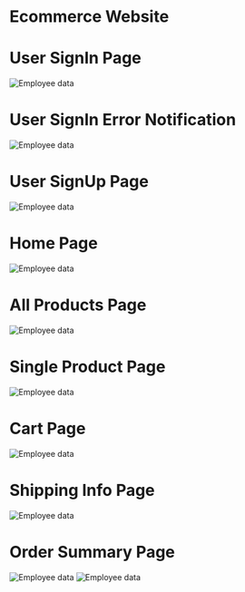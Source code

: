 # Ecommerce Website

# User SignIn Page

<!-- Foobar is a Python library for dealing with word pluralization. -->

![Employee data](./Readme-images/Signin.png?raw=true "Employee Data title")

# User SignIn Error Notification

![Employee data](./Readme-images/SigninError.png?raw=true "Employee Data title")

# User SignUp Page

![Employee data](./Readme-images/Signup.png?raw=true "Employee Data title")

<!-- &nbsp; -->

# Home Page

![Employee data](./Readme-images/Home.jpeg?raw=true "Employee Data title")

# All Products Page

![Employee data](./Readme-images/Products.jpeg?raw=true "Employee Data title")

# Single Product Page

![Employee data](./Readme-images/Product.jpeg?raw=true "Employee Data title")

# Cart Page

![Employee data](./Readme-images/Cart.jpeg?raw=true "Employee Data title")

# Shipping Info Page

![Employee data](./Readme-images/ShippingInfo.jpeg?raw=true "Employee Data title")

# Order Summary Page

![Employee data](./Readme-images/OrderSummary1.jpeg?raw=true "Employee Data title")
![Employee data](./Readme-images/OrderSummary2.png?raw=true "Employee Data title")

&nbsp;
